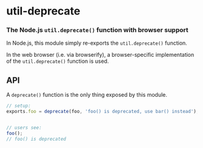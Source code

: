 util-deprecate
==============
### The Node.js `util.deprecate()` function with browser support

In Node.js, this module simply re-exports the `util.deprecate()` function.

In the web browser (i.e. via browserify), a browser-specific implementation
of the `util.deprecate()` function is used.


## API

A `deprecate()` function is the only thing exposed by this module.

``` javascript
// setup:
exports.foo = deprecate(foo, 'foo() is deprecated, use bar() instead');


// users see:
foo();
// foo() is deprecated